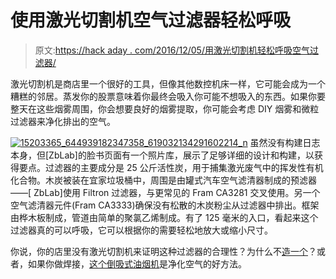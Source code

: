 # 使用激光切割机空气过滤器轻松呼吸

> 原文:[https://hack aday . com/2016/12/05/用激光切割机轻松呼吸空气过滤器/](https://hackaday.com/2016/12/05/breathe-easy-with-a-laser-cutter-air-filter/)

激光切割机是商店里一个很好的工具，但像其他数控机床一样，它可能会成为一个糟糕的邻居。蒸发你的股票意味着你最终会吸入你可能不想吸入的东西。如果你要整天在这些烟雾周围，你会想要良好的烟雾提取，你可能会考虑 DIY 烟雾和微粒过滤器来净化排出的空气。

[![15203365_644939182347358_619032134291602214_n](../Images/529ccae21695597cc65b88f40096e532.png)](https://hackaday.com/wp-content/uploads/2016/12/15203365_644939182347358_619032134291602214_n.jpg) 虽然没有构建日志本身，但[ZbLab]的脸书页面有一个照片库，展示了足够详细的设计和构建，以获得要点。过滤器的主要成分是 25 公斤活性炭，用于捕集激光废气中的挥发性有机化合物。木炭被装在宜家垃圾桶中，周围是由罐式汽车空气滤清器制成的预滤器——[ ZbLab]使用 Filtron 过滤器，与更常见的 Fram CA3281 交叉使用。另一个空气滤清器元件(Fram CA3333)确保没有松散的木炭粉尘从过滤器中排出。框架由桦木板制成，管道由简单的聚氯乙烯制成。有了 125 毫米的入口，看起来这个过滤器真的可以呼吸，它可以根据你的需要轻松地放大或缩小尺寸。

你说，你的店里没有激光切割机来证明这种过滤器的合理性？为什么不[造一个](https://hackaday.com/2016/08/20/bachelor-builds-enormous-laser-cutter-nobody-complains/)？或者，如果你做焊接，[这个倒吸式油烟机](https://hackaday.com/2015/06/27/downdraft-fume-extractor-saves-your-lungs/)是净化空气的好方法。